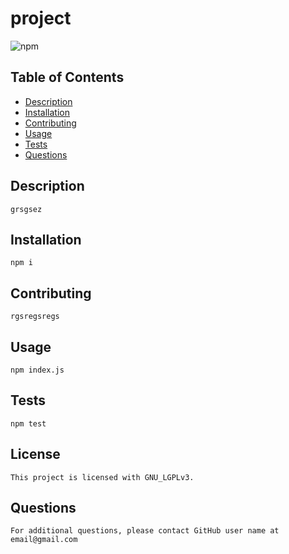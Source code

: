 # project
  
  ![npm](https://img.shields.io/static/v1?label=npm&message=GNU_LGPLv3&color=orange)

  ## Table of Contents

  - [Description](#description)
  - [Installation](#installation)
  - [Contributing](#contributing)
  - [Usage](#usage)
  - [Tests](#tests)
  - [Questions](#questions)

  ## Description

    grsgsez

  ## Installation

    npm i

  ## Contributing
  
    rgsregsregs

  ## Usage

    npm index.js

  ## Tests

    npm test

  ## License
    
    This project is licensed with GNU_LGPLv3. 

  ## Questions
  
    For additional questions, please contact GitHub user name at email@gmail.com
